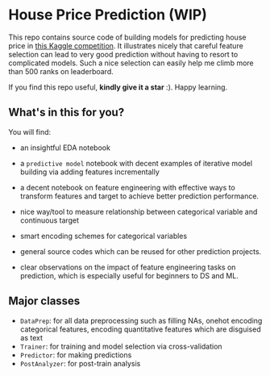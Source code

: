 # House Price Prediction (WIP)

This repo contains source code of building models for predicting house price in [this Kaggle competition](https://www.kaggle.com/c/house-prices-advanced-regression-techniques). It illustrates nicely that careful feature selection can lead to very good prediction without having to resort to complicated models. Such a nice selection can easily help me climb more than 500 ranks on leaderboard.

If you find this repo useful, __kindly give it a star__ :). Happy learning.

## What's in this for you?

You will find:
+ an insightful EDA notebook

+ a `predictive model` notebook with decent examples of iterative model building via adding features incrementally

+ a decent notebook on feature engineering with effective ways to transform features and target to achieve better prediction performance. 

+ nice way/tool to measure relationship between categorical variable and continuous target

+ smart encoding schemes for categorical variables

+ general source codes which can be reused for other prediction projects.

+ clear observations on the impact of feature engineering tasks on prediction, which is especially useful for beginners to DS and ML.

## Major classes
+ `DataPrep`: for all data preprocessing such as filling NAs, onehot encoding categorical features, encoding quantitative features which are disguised as text
+ `Trainer`: for training and model selection via cross-validation
+ `Predictor`: for making predictions
+ `PostAnalyzer`: for post-train analysis
